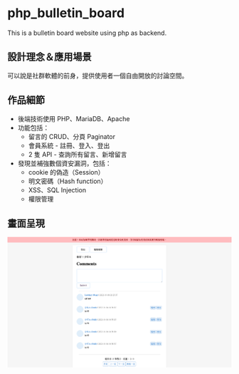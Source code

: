# php_bulletin_board
This is a bulletin board website using php as backend.

## 設計理念＆應用場景
可以說是社群軟體的前身，提供使用者一個自由開放的討論空間。

## 作品細節
* 後端技術使用 PHP、MariaDB、Apache
* 功能包括：
  * 留言的 CRUD、分頁 Paginator
  * 會員系統 - 註冊、登入、登出
  * 2 隻 API - 查詢所有留言、新增留言
* 發現並補強數個資安漏洞，包括：
  * cookie 的偽造（Session）
  * 明文密碼（Hash function）
  * XSS、SQL Injection
  * 權限管理

## 畫面呈現
![GITHUB](https://github.com/LazyBoneJC/php_bulletin_board/blob/master/pic/bulletin_board_final.png)
